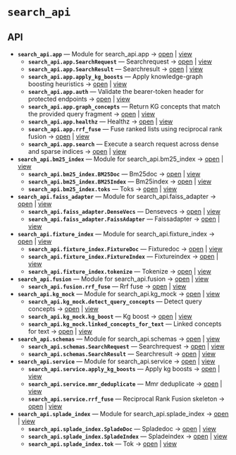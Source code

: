 # `search_api`

<!-- START doctoc generated TOC please keep comment here to allow auto update -->
<!-- END doctoc generated TOC please keep comment here to allow auto update -->

## API
- **`search_api.app`** — Module for search_api.app → [open](vscode://file/home/paul/kgfoundry/src/search_api/app.py?line=1&column=1) | [view](./app.py#L1)
  - **`search_api.app.SearchRequest`** — Searchrequest → [open](vscode://file/home/paul/kgfoundry/src/search_api/schemas.py?line=13&column=1) | [view](./schemas.py#L13-L19)
  - **`search_api.app.SearchResult`** — Searchresult → [open](vscode://file/home/paul/kgfoundry/src/search_api/schemas.py?line=22&column=1) | [view](./schemas.py#L22-L32)
  - **`search_api.app.apply_kg_boosts`** — Apply knowledge-graph boosting heuristics → [open](vscode://file/home/paul/kgfoundry/src/search_api/app.py?line=149&column=1) | [view](./app.py#L149-L190)
  - **`search_api.app.auth`** — Validate the bearer-token header for protected endpoints → [open](vscode://file/home/paul/kgfoundry/src/search_api/app.py?line=90&column=1) | [view](./app.py#L90-L109)
  - **`search_api.app.graph_concepts`** — Return KG concepts that match the provided query fragment → [open](vscode://file/home/paul/kgfoundry/src/search_api/app.py?line=261&column=1) | [view](./app.py#L261-L279)
  - **`search_api.app.healthz`** — Healthz → [open](vscode://file/home/paul/kgfoundry/src/search_api/app.py?line=112&column=1) | [view](./app.py#L112-L124)
  - **`search_api.app.rrf_fuse`** — Fuse ranked lists using reciprocal rank fusion → [open](vscode://file/home/paul/kgfoundry/src/search_api/app.py?line=127&column=1) | [view](./app.py#L127-L146)
  - **`search_api.app.search`** — Execute a search request across dense and sparse indices → [open](vscode://file/home/paul/kgfoundry/src/search_api/app.py?line=193&column=1) | [view](./app.py#L193-L258)
- **`search_api.bm25_index`** — Module for search_api.bm25_index → [open](vscode://file/home/paul/kgfoundry/src/search_api/bm25_index.py?line=1&column=1) | [view](./bm25_index.py#L1)
  - **`search_api.bm25_index.BM25Doc`** — Bm25doc → [open](vscode://file/home/paul/kgfoundry/src/search_api/bm25_index.py?line=39&column=1) | [view](./bm25_index.py#L39-L48)
  - **`search_api.bm25_index.BM25Index`** — Bm25index → [open](vscode://file/home/paul/kgfoundry/src/search_api/bm25_index.py?line=51&column=1) | [view](./bm25_index.py#L51-L248)
  - **`search_api.bm25_index.toks`** — Toks → [open](vscode://file/home/paul/kgfoundry/src/search_api/bm25_index.py?line=23&column=1) | [view](./bm25_index.py#L23-L36)
- **`search_api.faiss_adapter`** — Module for search_api.faiss_adapter → [open](vscode://file/home/paul/kgfoundry/src/search_api/faiss_adapter.py?line=1&column=1) | [view](./faiss_adapter.py#L1)
  - **`search_api.faiss_adapter.DenseVecs`** — Densevecs → [open](vscode://file/home/paul/kgfoundry/src/search_api/faiss_adapter.py?line=40&column=1) | [view](./faiss_adapter.py#L40-L45)
  - **`search_api.faiss_adapter.FaissAdapter`** — Faissadapter → [open](vscode://file/home/paul/kgfoundry/src/search_api/faiss_adapter.py?line=48&column=1) | [view](./faiss_adapter.py#L48-L208)
- **`search_api.fixture_index`** — Module for search_api.fixture_index → [open](vscode://file/home/paul/kgfoundry/src/search_api/fixture_index.py?line=1&column=1) | [view](./fixture_index.py#L1)
  - **`search_api.fixture_index.FixtureDoc`** — Fixturedoc → [open](vscode://file/home/paul/kgfoundry/src/search_api/fixture_index.py?line=37&column=1) | [view](./fixture_index.py#L37-L45)
  - **`search_api.fixture_index.FixtureIndex`** — Fixtureindex → [open](vscode://file/home/paul/kgfoundry/src/search_api/fixture_index.py?line=48&column=1) | [view](./fixture_index.py#L48-L180)
  - **`search_api.fixture_index.tokenize`** — Tokenize → [open](vscode://file/home/paul/kgfoundry/src/search_api/fixture_index.py?line=21&column=1) | [view](./fixture_index.py#L21-L34)
- **`search_api.fusion`** — Module for search_api.fusion → [open](vscode://file/home/paul/kgfoundry/src/search_api/fusion.py?line=1&column=1) | [view](./fusion.py#L1)
  - **`search_api.fusion.rrf_fuse`** — Rrf fuse → [open](vscode://file/home/paul/kgfoundry/src/search_api/fusion.py?line=10&column=1) | [view](./fusion.py#L10-L29)
- **`search_api.kg_mock`** — Module for search_api.kg_mock → [open](vscode://file/home/paul/kgfoundry/src/search_api/kg_mock.py?line=1&column=1) | [view](./kg_mock.py#L1)
  - **`search_api.kg_mock.detect_query_concepts`** — Detect query concepts → [open](vscode://file/home/paul/kgfoundry/src/search_api/kg_mock.py?line=23&column=1) | [view](./kg_mock.py#L23-L41)
  - **`search_api.kg_mock.kg_boost`** — Kg boost → [open](vscode://file/home/paul/kgfoundry/src/search_api/kg_mock.py?line=65&column=1) | [view](./kg_mock.py#L65-L89)
  - **`search_api.kg_mock.linked_concepts_for_text`** — Linked concepts for text → [open](vscode://file/home/paul/kgfoundry/src/search_api/kg_mock.py?line=44&column=1) | [view](./kg_mock.py#L44-L62)
- **`search_api.schemas`** — Module for search_api.schemas → [open](vscode://file/home/paul/kgfoundry/src/search_api/schemas.py?line=1&column=1) | [view](./schemas.py#L1)
  - **`search_api.schemas.SearchRequest`** — Searchrequest → [open](vscode://file/home/paul/kgfoundry/src/search_api/schemas.py?line=13&column=1) | [view](./schemas.py#L13-L19)
  - **`search_api.schemas.SearchResult`** — Searchresult → [open](vscode://file/home/paul/kgfoundry/src/search_api/schemas.py?line=22&column=1) | [view](./schemas.py#L22-L32)
- **`search_api.service`** — Module for search_api.service → [open](vscode://file/home/paul/kgfoundry/src/search_api/service.py?line=1&column=1) | [view](./service.py#L1)
  - **`search_api.service.apply_kg_boosts`** — Apply kg boosts → [open](vscode://file/home/paul/kgfoundry/src/search_api/service.py?line=20&column=1) | [view](./service.py#L20-L36)
  - **`search_api.service.mmr_deduplicate`** — Mmr deduplicate → [open](vscode://file/home/paul/kgfoundry/src/search_api/service.py?line=39&column=1) | [view](./service.py#L39-L57)
  - **`search_api.service.rrf_fuse`** — Reciprocal Rank Fusion skeleton → [open](vscode://file/home/paul/kgfoundry/src/search_api/service.py?line=12&column=1) | [view](./service.py#L12-L17)
- **`search_api.splade_index`** — Module for search_api.splade_index → [open](vscode://file/home/paul/kgfoundry/src/search_api/splade_index.py?line=1&column=1) | [view](./splade_index.py#L1)
  - **`search_api.splade_index.SpladeDoc`** — Spladedoc → [open](vscode://file/home/paul/kgfoundry/src/search_api/splade_index.py?line=36&column=1) | [view](./splade_index.py#L36-L43)
  - **`search_api.splade_index.SpladeIndex`** — Spladeindex → [open](vscode://file/home/paul/kgfoundry/src/search_api/splade_index.py?line=46&column=1) | [view](./splade_index.py#L46-L153)
  - **`search_api.splade_index.tok`** — Tok → [open](vscode://file/home/paul/kgfoundry/src/search_api/splade_index.py?line=20&column=1) | [view](./splade_index.py#L20-L33)

